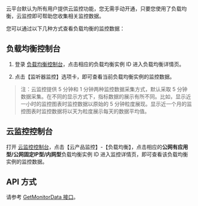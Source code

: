 云平台默认为所有用户提供云监控功能，您无需手动开通，只要您使用了负载均衡，云监控即可帮助您收集相关监控数据。

您可以通过以下几种方式查看负载均衡的监控数据：

## 负载均衡控制台

1) 登录 [负载均衡控制台](http://console.tce.fsphere.cn/loadbalance)，点击相应的负载均衡实例 ID 进入负载均衡详情页。

2) 点击【监听器监控】选项卡，即可查看当前负载均衡实例的监控数据。

> 注：云监控提供 5 分钟和 1 分钟两种监控数据采集方式，默认采取 5 分钟数据采集。在不同的显示方式下，指标数据的展示有所不同。比如，显示近一小时的监控图表时监控数据以原始的 5 分钟粒度展现。显示近一个月的监控图表时监控数据将以天为粒度展示每天的数据平均值。

## 云监控控制台

打开 [云监控控制台](http://console.tce.fsphere.cn/monitor/overview)，点击【云产品监控】-【负载均衡】，点击相应的**公网有应用型/公网固定IP型/内网型**负载均衡实例 ID 进入监控详情页，即可查看该负载均衡实例的监控数据。

## API 方式

请参考 [GetMonitorData 接口](http://tcecqpoc.fsphere.cn/doc/api/405/4667#5.3-.E8.B4.9F.E8.BD.BD.E5.9D.87.E8.A1.A1)。
